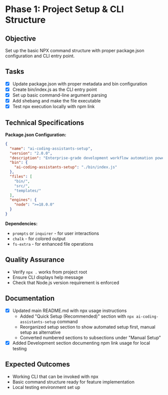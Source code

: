 # Phase 1: Project Setup & CLI Structure

## Objective
Set up the basic NPX command structure with proper package.json configuration and CLI entry point.

## Tasks

- [x] Update package.json with proper metadata and bin configuration
- [x] Create bin/index.js as the CLI entry point
- [x] Set up basic command-line argument parsing
- [x] Add shebang and make the file executable
- [x] Test npx execution locally with npm link

## Technical Specifications

**Package.json Configuration:**
```json
{
  "name": "ai-coding-assistants-setup",
  "version": "2.0.0",
  "description": "Enterprise-grade development workflow automation powered by AI coding assistants",
  "bin": {
    "ai-coding-assistants-setup": "./bin/index.js"
  },
  "files": [
    "bin/",
    "src/",
    "templates/"
  ],
  "engines": {
    "node": ">=18.0.0"
  }
}
```

**Dependencies:**
- `prompts` or `inquirer` - for user interactions
- `chalk` - for colored output
- `fs-extra` - for enhanced file operations

## Quality Assurance

- Verify `npx .` works from project root
- Ensure CLI displays help message
- Check that Node.js version requirement is enforced

## Documentation

- [x] Updated main README.md with npx usage instructions
  - Added "Quick Setup (Recommended)" section with `npx ai-coding-assistants-setup` command
  - Reorganized setup section to show automated setup first, manual setup as alternative
  - Converted numbered sections to subsections under "Manual Setup"
- [x] Added Development section documenting npm link usage for local testing

## Expected Outcomes

- Working CLI that can be invoked with npx
- Basic command structure ready for feature implementation
- Local testing environment set up